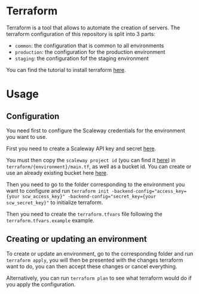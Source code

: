 # Terraform

Terraform is a tool that allows to automate the creation of servers. The terraform configuration of this repository
is split into 3 parts:
 - `common`: the configuration that is common to all environments
 - `production`: the configuration for the production environment
 - `staging`: the configuration fof the staging environment

You can find the tutorial to install terraform [here](https://learn.hashicorp.com/tutorials/terraform/install-cli).

# Usage

## Configuration

You need first to configure the Scaleway credentials for the environment you want to use.

First you need to create a Scaleway API key and secret [here](https://console.scaleway.com/project/credentials).

You must then copy the `scaleway project id` (you can find it [here](https://console.scaleway.com/project/settings)) in  `terraform/{environment}/main.tf`, as well as a bucket id.
You can create or use an already existing bucket here [here](https://console.scaleway.com/object-storage/buckets).

Then you need to go to the folder corresponding to the environment you want to configure and run
`terraform init -backend-config="access_key={your scw_access_key}" -backend-config="secret_key={your scw_secret_key}"`
to initialize terraform.

Then you need to create the `terraform.tfvars` file following the `terraform.tfvars.example` example.

## Creating or updating an environment

To create or update an environment, go to the corresponding folder and run `terraform apply`, you will then be
presented with the changes terraform want to do, you can then accept these changes or cancel everything.

Alternatively, you can run `terraform plan` to see what terraform would do if you apply the configuration.
